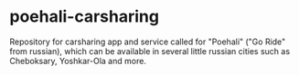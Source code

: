 # poehali-carsharing
Repository for carsharing app and service called for "Poehali" ("Go Ride" from russian), which can be available in several little russian cities such as Cheboksary, Yoshkar-Ola and more.
